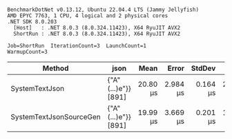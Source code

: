 ```

BenchmarkDotNet v0.13.12, Ubuntu 22.04.4 LTS (Jammy Jellyfish)
AMD EPYC 7763, 1 CPU, 4 logical and 2 physical cores
.NET SDK 8.0.203
  [Host]   : .NET 8.0.3 (8.0.324.11423), X64 RyuJIT AVX2
  ShortRun : .NET 8.0.3 (8.0.324.11423), X64 RyuJIT AVX2

Job=ShortRun  IterationCount=3  LaunchCount=1  
WarmupCount=3  

```
| Method                  | json                | Mean     | Error    | StdDev   | Min      | Max      | Gen0   | Allocated |
|------------------------ |-------------------- |---------:|---------:|---------:|---------:|---------:|-------:|----------:|
| SystemTextJson          | {&quot;A&quot;(...)e&quot;}} [891] | 20.80 μs | 2.984 μs | 0.164 μs | 20.68 μs | 20.98 μs | 0.0305 |   3.19 KB |
| SystemTextJsonSourceGen | {&quot;A&quot;(...)e&quot;}} [891] | 19.99 μs | 3.669 μs | 0.201 μs | 19.80 μs | 20.20 μs | 0.0305 |   3.19 KB |
